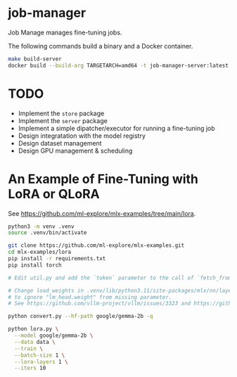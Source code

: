 # job-manager

Job Manage manages fine-tuning jobs.

The following commands build a binary and a Docker container.

```bash
make build-server
docker build --build-arg TARGETARCH=amd64 -t job-manager-server:latest -f build/server/Dockerfile .
```

# TODO
- Implement the `store` package
- Implement the `server` package
- Implement a simple dipatcher/executor for running a fine-tuning job
- Design integratation with the model registry
- Design dataset management
- Design GPU management & scheduling


# An Example of Fine-Tuning with LoRA or QLoRA

See https://github.com/ml-explore/mlx-examples/tree/main/lora.


```bash
python3 -m venv .venv
source .venv/bin/activate

git clone https://github.com/ml-explore/mlx-examples.git
cd mlx-examples/lora
pip install -r requirements.txt
pip install torch

# Edit util.py and add the `token` parameter to the call of `fetch_from_hub()` and pass the API key.

# Change load_weights in .venv/lib/python3.11/site-packages/mlx/nn/layers/base.py
# to ignore "lm_head.weight" from missing parameter.
# See https://github.com/vllm-project/vllm/issues/3323 and https://github.com/vllm-project/vllm/pull/3553/files.

python convert.py --hf-path google/gemma-2b -q

python lora.py \
  --model google/gemma-2b \
  --data data \
  --train \
  --batch-size 1 \
  --lora-layers 1 \
  --iters 10
```
